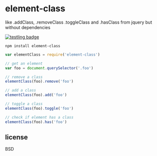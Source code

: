 # element-class

like .addClass, .removeClass .toggleClass and .hasClass from jquery but without dependencies

[![testling badge](https://ci.testling.com/maxogden/element-class.png)](https://ci.testling.com/maxogden/element-class)

```
npm install element-class
```

```javascript
var elementClass = require('element-class')

// get an element
var foo = document.querySelector('.foo')

// remove a class
elementClass(foo).remove('foo')

// add a class
elementClass(foo).add('foo')

// toggle a class
elementClass(foo).toggle('foo')

// check if element has a class
elementClass(foo).has('foo')
```

## license

BSD
